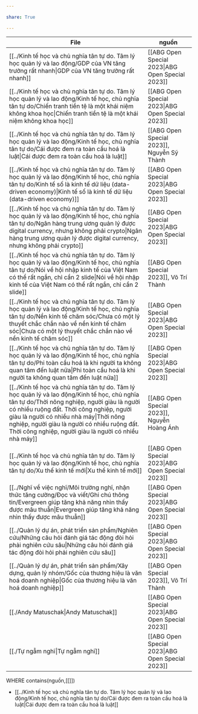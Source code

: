 ---  
share: True  
---  
| File                                                                                                                                                                                                                                                                                                                                                           | nguồn                                                                      |  
| -------------------------------------------------------------------------------------------------------------------------------------------------------------------------------------------------------------------------------------------------------------------------------------------------------------------------------------------------------------- | -------------------------------------------------------------------------- |  
| [[../Kinh tế học và chủ nghĩa tân tự do. Tâm lý học quản lý và lao động/GDP của VN tăng trưởng rất nhanh\|GDP của VN tăng trưởng rất nhanh]]                                                                                                                                                                                                    | [[ABG Open Special 2023\|ABG Open Special 2023]] |  
| [[../Kinh tế học và chủ nghĩa tân tự do. Tâm lý học quản lý và lao động/Kinh tế học, chủ nghĩa tân tự do/Chiến tranh tiền tệ là một khái niệm không khoa học\|Chiến tranh tiền tệ là một khái niệm không khoa học]]                                                                                                                             | [[ABG Open Special 2023\|ABG Open Special 2023]] |  
| [[../Kinh tế học và chủ nghĩa tân tự do. Tâm lý học quản lý và lao động/Kinh tế học, chủ nghĩa tân tự do/Cái được đem ra toàn cầu hoá là luật\|Cái được đem ra toàn cầu hoá là luật]]                                                                                                                                                           | [[ABG Open Special 2023]], Nguyễn Sỹ Thành                                 |  
| [[../Kinh tế học và chủ nghĩa tân tự do. Tâm lý học quản lý và lao động/Kinh tế học, chủ nghĩa tân tự do/Kinh tế số là kinh tế dữ liệu (data-driven economy)\|Kinh tế số là kinh tế dữ liệu (data-driven economy)]]                                                                                                                             | [[ABG Open Special 2023\|ABG Open Special 2023]] |  
| [[../Kinh tế học và chủ nghĩa tân tự do. Tâm lý học quản lý và lao động/Kinh tế học, chủ nghĩa tân tự do/Ngân hàng trung ương quản lý được digital currency, nhưng không phải crypto\|Ngân hàng trung ương quản lý được digital currency, nhưng không phải crypto]]                                                                             | [[ABG Open Special 2023\|ABG Open Special 2023]] |  
| [[../Kinh tế học và chủ nghĩa tân tự do. Tâm lý học quản lý và lao động/Kinh tế học, chủ nghĩa tân tự do/Nói về hội nhập kinh tế của Việt Nam có thể rất ngắn, chỉ cần 2 slide\|Nói về hội nhập kinh tế của Việt Nam có thể rất ngắn, chỉ cần 2 slide]]                                                                                         | [[ABG Open Special 2023]], Võ Trí Thành                                    |  
| [[../Kinh tế học và chủ nghĩa tân tự do. Tâm lý học quản lý và lao động/Kinh tế học, chủ nghĩa tân tự do/Nền kinh tế chăm sóc/Chưa có một lý thuyết chắc chắn nào về nền kinh tế chăm sóc\|Chưa có một lý thuyết chắc chắn nào về nền kinh tế chăm sóc]]                                                                                        | [[ABG Open Special 2023\|ABG Open Special 2023]] |  
| [[../Kinh tế học và chủ nghĩa tân tự do. Tâm lý học quản lý và lao động/Kinh tế học, chủ nghĩa tân tự do/Phi toàn cầu hoá là khi người ta không quan tâm đến luật nữa\|Phi toàn cầu hoá là khi người ta không quan tâm đến luật nữa]]                                                                                                           | [[ABG Open Special 2023\|ABG Open Special 2023]] |  
| [[../Kinh tế học và chủ nghĩa tân tự do. Tâm lý học quản lý và lao động/Kinh tế học, chủ nghĩa tân tự do/Thời nông nghiệp, người giàu là người có nhiều ruộng đất. Thời công nghiệp, người  giàu là người có nhiều nhà máy\|Thời nông nghiệp, người giàu là người có nhiều ruộng đất. Thời công nghiệp, người  giàu là người có nhiều nhà máy]] | [[ABG Open Special 2023]], Nguyễn Hoàng Ánh                                |  
| [[../Kinh tế học và chủ nghĩa tân tự do. Tâm lý học quản lý và lao động/Kinh tế học, chủ nghĩa tân tự do/Xu thế kinh tế mới\|Xu thế kinh tế mới]]                                                                                                                                                                                               | [[ABG Open Special 2023\|ABG Open Special 2023]] |  
| [[../Nghĩ về việc nghĩ/Môi trường nghĩ, nhận thức tăng cường/Đọc và viết/Ghi chú thông tin/Evergreen giúp tăng khả năng nhìn thấy được mâu thuẫn\|Evergreen giúp tăng khả năng nhìn thấy được mâu thuẫn]]                                                                                                                                       | [[ABG Open Special 2023\|ABG Open Special 2023]] |  
| [[../Quản lý dự án, phát triển sản phẩm/Nghiên cứu/Những câu hỏi đánh giá tác động đòi hỏi phải nghiên cứu sâu\|Những câu hỏi đánh giá tác động đòi hỏi phải nghiên cứu sâu]]                                                                                                                                                                   | [[ABG Open Special 2023\|ABG Open Special 2023]] |  
| [[../Quản lý dự án, phát triển sản phẩm/Xây dựng, quản lý nhóm/Gốc của thương hiệu là văn hoá doanh nghiệp\|Gốc của thương hiệu là văn hoá doanh nghiệp]]                                                                                                                                                                                       | [[ABG Open Special 2023]], Võ Trí Thành                                    |  
| [[./Andy Matuschak\|Andy Matuschak]]                                                                                                                                                                                                                                                                                                   | [[ABG Open Special 2023\|ABG Open Special 2023]] |  
| [[./Tự ngẫm nghĩ\|Tự ngẫm nghĩ]]                                                                                                                                                                                                                                                                                                       | [[ABG Open Special 2023\|ABG Open Special 2023]] |  
  
WHERE contains(nguồn,[[]])  
- [[../Kinh tế học và chủ nghĩa tân tự do. Tâm lý học quản lý và lao động/Kinh tế học, chủ nghĩa tân tự do/Cái được đem ra toàn cầu hoá là luật|Cái được đem ra toàn cầu hoá là luật]]  
  

